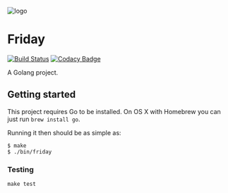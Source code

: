![logo](https://cdn.rawgit.com/MrLYC/friday/master/logo.svg)

# Friday
[![Build Status](https://travis-ci.org/MrLYC/friday.svg?branch=master)](https://travis-ci.org/MrLYC/friday) [![Codacy Badge](https://api.codacy.com/project/badge/Grade/6c40d79ab7ea4139bc86f94c46fc8502)](https://www.codacy.com/app/imyikong/friday?utm_source=github.com&amp;utm_medium=referral&amp;utm_content=MrLYC/friday&amp;utm_campaign=Badge_Grade)

A Golang project.

## Getting started

This project requires Go to be installed. On OS X with Homebrew you can just run `brew install go`.

Running it then should be as simple as:

```console
$ make
$ ./bin/friday
```

### Testing

``make test``
